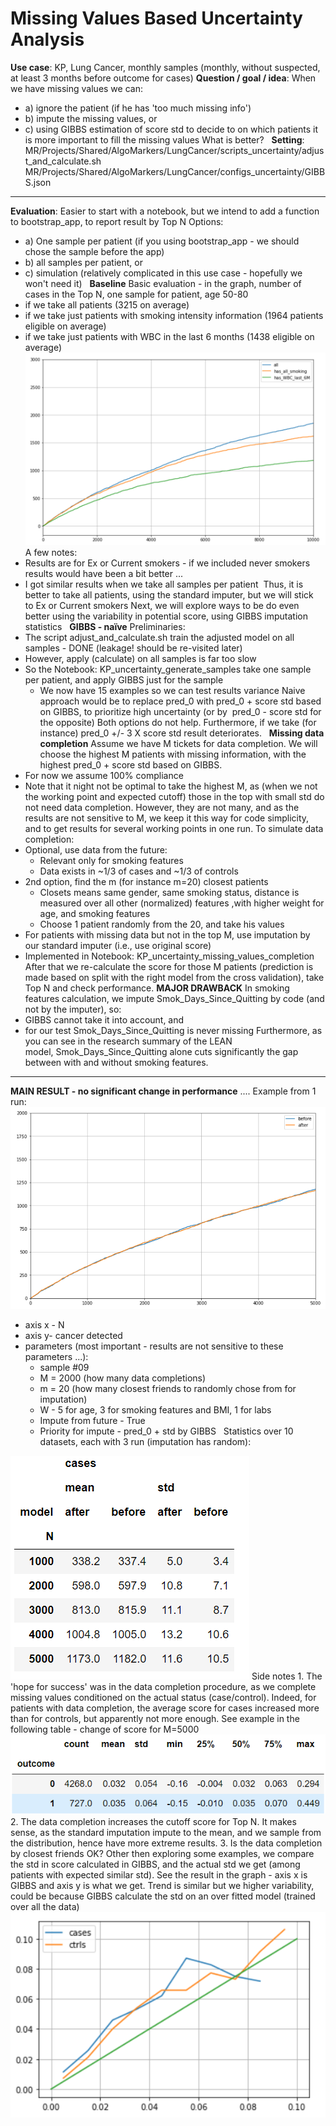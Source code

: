 # Missing Values Based Uncertainty Analysis
**Use case**: KP, Lung Cancer, monthly samples (monthly, without suspected, at least 3 months before outcome for cases)
**Question / goal / idea**:
When we have missing values we can:
- a) ignore the patient (if he has 'too much missing info')
- b) impute the missing values, or
- c) using GIBBS estimation of score std to decide to on which patients it is more important to fill the missing values
What is better?
 
**Setting**:
MR/Projects/Shared/AlgoMarkers/LungCancer/scripts_uncertainty/adjust_and_calculate.sh
MR/Projects/Shared/AlgoMarkers/LungCancer/configs_uncertainty/GIBBS.json
****
**Evaluation**:
Easier to start with a notebook, but we intend to add a function to bootstrap_app, to report result by Top N
Options:
- a) One sample per patient (if you using bootstrap_app - we should chose the sample before the app)
- b) all samples per patient, or 
- c) simulation (relatively complicated in this use case - hopefully we won't need it)
 
**Baseline**
Basic evaluation - in the graph, number of cases in the Top N, one sample for patient, age 50-80
- if we take all patients (3215 on average)
- if we take just patients with smoking intensity information (1964 patients eligible on average)
- if we take just patients with WBC in the last 6 months (1438 eligible on average)
<img src="/attachments/13402413/13402479.png"/>A few notes:
- Results are for Ex or Current smokers - if we included never smokers results would have been a bit better ...
- I got similar results when we take all samples per patient 
Thus, it is better to take all patients, using the standard imputer, but we will stick to Ex or Current smokers
Next, we will explore ways to be do even better using the variability in potential score, using GIBBS imputation statistics
 
**GIBBS - naïve**
Preliminaries:
- The script adjust_and_calculate.sh train the adjusted model on all samples - DONE (leakage! should be re-visited later) 
- However, apply (calculate) on all samples is far too slow
- So the Notebook: KP_uncertainty_generate_samples take one sample per patient, and apply GIBBS just for the sample
  - We now have 15 examples so we can test results variance
Naive approach would be to replace pred_0 with pred_0 + score std based on GIBBS, to prioritize high uncertainty (or by  pred_0 - score std for the opposite)
Both options do not help. Furthermore, if we take (for instance) pred_0 +/- 3 X score std result deteriorates.
 
**Missing data completion**
Assume we have M tickets for data completion.
We will choose the highest M patients with missing information, with the highest pred_0 + score std based on GIBBS.
- For now we assume 100% compliance
- Note that it night not be optimal to take the highest M, as (when we not the working point and expected cutoff) those in the top with small std do not need data completion. However, they are not many, and as the results are not sensitive to M, we keep it this way for code simplicity, and to get results for several working points in one run.
To simulate data completion:
- Optional, use data from the future:
  - Relevant only for smoking features
  - Data exists in ~1/3 of cases and ~1/3 of controls 
- 2nd option, find the m (for instance m=20) closest patients
  - Closets means same gender, same smoking status, distance is measured over all other (normalized) features ,with higher weight for age, and smoking features
  - Choose 1 patient randomly from the 20, and take his values
- For patients with missing data but not in the top M, use imputation by our standard imputer (i.e., use original score)
- Implemented in Notebook: KP_uncertainty_missing_values_completion
After that we re-calculate the score for those M patients (prediction is made based on split with the right model from the cross validation), take Top N and check performance.
**MAJOR DRAWBACK**
In smoking features calculation, we impute Smok_Days_Since_Quitting by code (and not by the imputer), so:
- GIBBS cannot take it into account, and 
- for our test Smok_Days_Since_Quitting is never missing
Furthermore, as you can see in the research summary of the LEAN model, Smok_Days_Since_Quitting alone cuts significantly the gap between with and without smoking features.
****
**MAIN RESULT - no significant change in performance** ....
Example from 1 run:
<img src="/attachments/13402413/13402511.png"/>
- axis x - N
- axis y- cancer detected
- parameters (most important - results are not sensitive to these parameters ...):
  - sample #09 
  - M = 2000 (how many data completions)
  - m = 20 (how many closest friends to randomly chose from for imputation)
  - W - 5 for age, 3 for smoking features and BMI, 1 for labs
  - Impute from future - True
  - Priority for impute - pred_0 + std by GIBBS
 
Statistics over 10 datasets, each with 3 run (imputation has random):
<img src="/attachments/13402413/13402515.png"/>
Side notes
1. The 'hope for success' was in the data completion procedure, as we complete missing values conditioned on the actual status (case/control). Indeed, for patients with data completion, the average score for cases increased more than for controls, but apparently not more enough. See example in the following table - change of score for M=5000<img src="/attachments/13402413/13402534.png"/>
2. The data completion increases the cutoff score for Top N. It makes sense, as the standard imputation impute to the mean, and we sample from the distribution, hence have more extreme results.
3. Is the data completion by closest friends OK? Other then exploring some examples, we compare the std in score calculated in GIBBS, and the actual std we get (among patients with expected similar std). See the result in the graph - axis x is GIBBS and axis y is what we get. Trend is similar but we higher variability, could be because GIBBS calculate the std on an over fitted model (trained over all the data)<img src="/attachments/13402413/13402512.png"/>
